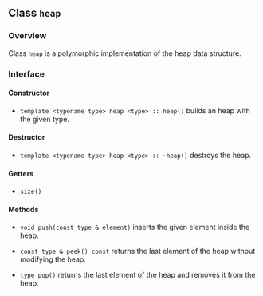 ## Class `heap`

### Overview

Class `heap` is a polymorphic implementation of the heap data structure.

### Interface

#### Constructor

  * `template <typename type> heap <type> :: heap()`
    builds an heap with the given type.

#### Destructor

  * `template <typename type> heap <type> :: ~heap()`
    destroys the heap.

#### Getters

  * `size()`

#### Methods

  * `void push(const type & element)`
    inserts the given element inside the heap.

  * `const type & peek() const`
    returns the last element of the heap without modifying the heap.

  * `type pop()`
    returns the last element of the heap and removes it from the heap.
